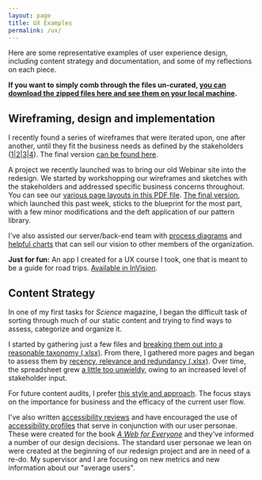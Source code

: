 ```yaml
---
layout: page
title: UX Examples
permalink: /ux/
---
```


Here are some representative examples of user experience design, including content strategy and documentation, and some of my reflections on each piece.

__If you want to simply comb through the files un-curated, [you can download the zipped files here and see them on your local machine](../files/full_files.zip).__

## Wireframing, design and implementation

I recently found a series of wireframes that were iterated upon, one after another, until they fit the business needs as defined by the stakeholders ([1](../files/wireframeiteration1.jpg)\|[2](../files/wireframeiteration2.jpg)\|[3](../files/wireframeiteration3.jpg)\|[4](../files/wireframeiteration4.jpg)). The final version [can be found here](http://www.sciencemag.org/journals).

A project we recently launched was to bring our old Webinar site into the redesign. We started by workshopping our wireframes and sketches with the stakeholders and addressed specific business concerns throughout. You can see our [various page layouts in this PDF file](../files/Webinar_Page_Wireframes_Copy.pdf). [The final version](http://www.sciencemag.org/custom-publishing/webinars), which launched this past week, sticks to the blueprint for the most part, with a few minor modifications and the deft application of our pattern library.

I've also assisted our server/back-end team with [process diagrams](../files/Journal_Importer_Process_Diagram.pdf) and [helpful charts](../files/Sciencemag.org_System_Diagram.pdf) that can sell our vision to other members of the organization.

__Just for fun:__ An app I created for a UX course I took, one that is meant to be a guide for road trips. [Available in InVision](https://invis.io/T23QCZQXP).

## Content Strategy

In one of my first tasks for *Science* magazine, I began the difficult task of sorting through much of our static content and trying to find ways to assess, categorize and organize it.

I started by gathering just a few files and [breaking them out into a reasonable taxonomy (.xlsx)](../files/Proposed_Taxonomy_Sections_-_Breakdown.xlsx). From there, I gathered more pages and began to assess them by [recency, relevance and redundancy (.xlsx)](../files/Untitled_spreadsheet.xlsx). Over time, the spreadsheet grew [a little too unwieldy](../files/Filemanager_Content_Inventory_-_Stakeholder_Review.xlsx), owing to an increased level of stakeholder input.

For future content audits, I prefer [this style and approach](../files/Content_Audit_Sheet.xlsx). The focus stays on the importance for business and the efficacy of the current user flow.

I've also written [accessibility reviews](../files/AccessibilityTestResults.pdf) and have encouraged the use of [accessibility profiles](https://uxmag.com/articles/book-excerpt-a-web-for-everyone) that serve in conjunction with our user personae. These were created for the book [*A Web for Everyone*](https://www.amazon.com/Web-Everyone-Designing-Accessible-Experiences/dp/1933820977) and they've informed a number of our design decisions. The standard user personae we lean on were created at the beginning of our redesign project and are in need of a re-do. My supervisor and I are focusing on new metrics and new information about our "average users".